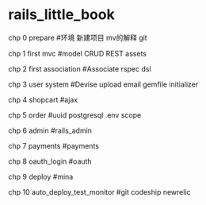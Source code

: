 rails_little_book
=================


chp 0 prepare #环境 新建项目 mv的解释 git

chp 1 first mvc #model CRUD REST assets

chp 2 first association #Associate rspec dsl

chp 3 user system #Devise upload email gemfile initializer

chp 4 shopcart #ajax

chp 5 order #uuid postgresql .env scope

chp 6 admin #rails_admin

chp 7 payments #payments

chp 8 oauth_login #oauth

chp 9 deploy #mina

chp 10 auto_deploy_test_monitor #git codeship newrelic
